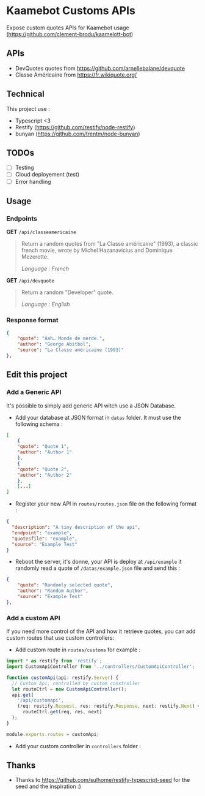 # Kaamebot Customs APIs

Expose custom quotes APIs for Kaamebot usage (https://github.com/clement-brodu/kaamelott-bot)

## APIs

- DevQuotes quotes from https://github.com/arnellebalane/devquote
- Classe Américaine from https://fr.wikiquote.org/

## Technical

This project use :

- Typescript <3
- Restify (https://github.com/restify/node-restify)
- bunyan (https://github.com/trentm/node-bunyan)

## TODOs

- [ ] Testing
- [ ] Cloud deployement (test)
- [ ] Error handling

## Usage

### Endpoints

**GET** `/api/classeamericaine`

> Return a random quotes from "La Classe américaine" (1993), a classic french movie, wrote by Michel Hazanavicius and Dominique Mezerette.
>
> _Language : French_

**GET** `/api/devquote`

> Return a random "Developer" quote.
>
> _Language : English_

### Response format

```json
{
	"quote": "Aah… Monde de merde.",
	"author": "George Abitbol",
	"source": "La Classe américaine (1993)"
},
```

## Edit this project

### Add a Generic API

It's possible to simply add generic API witch use a JSON Database.

- Add your database at JSON format in `datas` folder. It must use the following schema :

```json
[
	{
	"quote": "Quote 1",
	"author": "Author 1"
	},
	{
	"quote": "Quote 2",
	"author": "Author 2"
	},
	[...]
]
```

- Register your new API in `routes/routes.json` file on the following format :

```json
{
  "description": "A tiny description of the api",
  "endpoint": "example",
  "quotesfile": "example",
  "source": "Example Test"
}
```

- Reboot the server, it's donne, your API is deploy at `/api/example` it randomly read a quote of `/datas/example.json` file and send this :

```json
{
	"quote": "Randomly selected quote",
	"author": "Random Author",
	"source": "Example Test"
},
```

### Add a custom API

If you need more control of the API and how it retrieve quotes, you can add custom routes that use custom controllers:

- Add custom route in `routes/customs` for example :

```typescript
import * as restify from 'restify';
import CustomApiController from '../controllers/CustomApiController';

function customApi(api: restify.Server) {
  // Custom Api, controlled by custom constroller
  let routeCtrl = new CustomApiController();
  api.get(
    '/api/customapi',
    (req: restify.Request, res: restify.Response, next: restify.Next) =>
      routeCtrl.get(req, res, next)
  );
}

module.exports.routes = customApi;
```

- Add your custom controller in `controllers` folder :

## Thanks

- Thanks to https://github.com/sulhome/restify-typescript-seed for the seed and the inspiration :)
